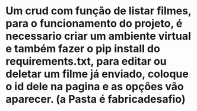# Um crud com função de listar filmes, para o funcionamento do projeto, é necessario criar um ambiente virtual e também fazer o pip install do requirements.txt, para editar ou deletar um filme já enviado, coloque o id dele na pagina e as opções vão aparecer. (a Pasta é fabricadesafio)

